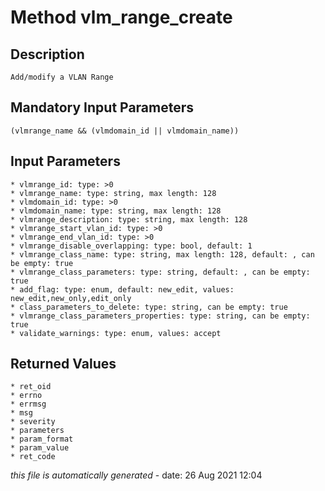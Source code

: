 # Method vlm_range_create

## Description
	Add/modify a VLAN Range

## Mandatory Input Parameters
	(vlmrange_name && (vlmdomain_id || vlmdomain_name))

## Input Parameters
	* vlmrange_id: type: >0
	* vlmrange_name: type: string, max length: 128
	* vlmdomain_id: type: >0
	* vlmdomain_name: type: string, max length: 128
	* vlmrange_description: type: string, max length: 128
	* vlmrange_start_vlan_id: type: >0
	* vlmrange_end_vlan_id: type: >0
	* vlmrange_disable_overlapping: type: bool, default: 1
	* vlmrange_class_name: type: string, max length: 128, default: , can be empty: true
	* vlmrange_class_parameters: type: string, default: , can be empty: true
	* add_flag: type: enum, default: new_edit, values: new_edit,new_only,edit_only
	* class_parameters_to_delete: type: string, can be empty: true
	* vlmrange_class_parameters_properties: type: string, can be empty: true
	* validate_warnings: type: enum, values: accept

## Returned Values
	* ret_oid
	* errno
	* errmsg
	* msg
	* severity
	* parameters
	* param_format
	* param_value
	* ret_code


*this file is automatically generated* - date: 26 Aug 2021 12:04
